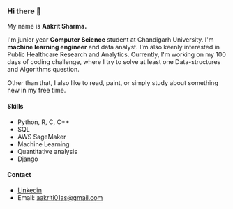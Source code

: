 ### Hi there 👋

<!--
**itirkaa/itirkaa** is a ✨ _special_ ✨ repository because its `README.md` (this file) appears on your GitHub profile.

Here are some ideas to get you started:

- 🔭 I’m currently working on ...
- 🌱 I’m currently learning ...
- 👯 I’m looking to collaborate on ...
- 🤔 I’m looking for help with ...
- 💬 Ask me about ...
- 📫 How to reach me: ...
- 😄 Pronouns: ...
- ⚡ Fun fact: ...
-->

My name is **Aakrit Sharma.**

I'm junior year **Computer Science** student at Chandigarh University. I'm **machine learning engineer** and data analyst. I'm also keenly interested in Public Healthcare Research and Analytics. 
Currently, I'm working on my 100 days of coding challenge, where I try to solve at least one Data-structures and Algorithms question.

Other than that, I also like to read, paint, or simply study about something new in my free time.

#### Skills
- Python, R, C, C++
- SQL
- AWS SageMaker
- Machine Learning
- Quantitative analysis 
- Django

#### Contact
- [Linkedin](https://www.linkedin.com/in/aakriti-sharma01/)
- Email: aakriti01as@gmail.com
